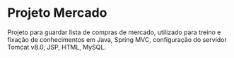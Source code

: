 # Projeto Mercado
Projeto para guardar lista de compras de mercado, utilizado para treino e fixação de 
conhecimentos em Java, Spring MVC, configuração do servidor Tomcat v8.0, JSP, HTML, MySQL.
